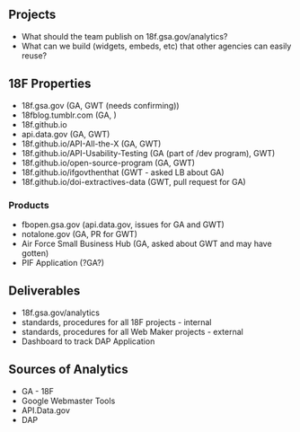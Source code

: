 
## Projects
* What should the team publish on 18f.gsa.gov/analytics?
* What can we build (widgets, embeds, etc) that other agencies can easily reuse?  


## 18F Properties
* 18f.gsa.gov (GA, GWT (needs confirming))
* 18fblog.tumblr.com (GA, )
* 18f.github.io
* api.data.gov (GA, GWT)
* 18f.github.io/API-All-the-X (GA, GWT)
* 18f.github.io/API-Usability-Testing (GA (part of /dev program), GWT)
* 18f.github.io/open-source-program (GA, GWT)
* 18f.github.io/ifgovthenthat (GWT - asked LB about GA)
* 18f.github.io/doi-extractives-data (GWT, pull request for GA)

### Products
* fbopen.gsa.gov (api.data.gov, issues for GA and GWT)
* notalone.gov (GA, PR for GWT)
* Air Force Small Business Hub (GA, asked about GWT and may have gotten)
* PIF Application (?GA?)


## Deliverables
* 18f.gsa.gov/analytics 
* standards, procedures for all 18F projects - internal 
* standards, procedures for all Web Maker projects - external 
* Dashboard to track DAP Application 

## Sources of Analytics
* GA - 18F
* Google Webmaster Tools 
* API.Data.gov
* DAP
